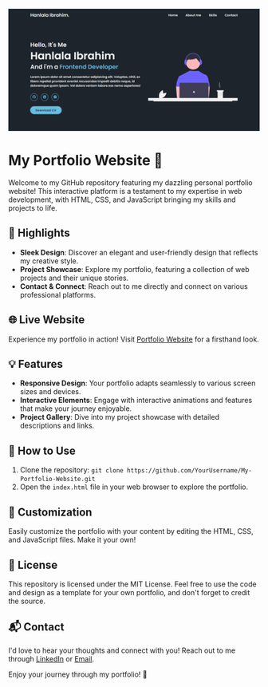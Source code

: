 <p align="center">
  <img src="Portfolio Screenshot.png" width="800" alt="Portfolio Screenshot">
</p>

# My Portfolio Website 🚀

Welcome to my GitHub repository featuring my dazzling personal portfolio website! This interactive platform is a testament to my expertise in web development, with HTML, CSS, and JavaScript bringing my skills and projects to life.

## 🌟 Highlights

- **Sleek Design**: Discover an elegant and user-friendly design that reflects my creative style.
- **Project Showcase**: Explore my portfolio, featuring a collection of web projects and their unique stories.
- **Contact & Connect**: Reach out to me directly and connect on various professional platforms.

## 🌐 Live Website

Experience my portfolio in action! Visit [Portfolio Website](https://hanlalaibrahim.github.io/Portfolio/) for a firsthand look.

## 💡 Features

- **Responsive Design**: Your portfolio adapts seamlessly to various screen sizes and devices.
- **Interactive Elements**: Engage with interactive animations and features that make your journey enjoyable.
- **Project Gallery**: Dive into my project showcase with detailed descriptions and links.

## 🚀 How to Use

1. Clone the repository: `git clone https://github.com/YourUsername/My-Portfolio-Website.git`
2. Open the `index.html` file in your web browser to explore the portfolio.

## 🌈 Customization

Easily customize the portfolio with your content by editing the HTML, CSS, and JavaScript files. Make it your own!

## 📄 License

This repository is licensed under the MIT License. Feel free to use the code and design as a template for your own portfolio, and don't forget to credit the source.

## 📬 Contact

I'd love to hear your thoughts and connect with you! Reach out to me through [LinkedIn](https://www.linkedin.com/in/hanlala-ibrahim-a7a32327b/) or [Email](hanlalaibrahim1@gmail.com).

Enjoy your journey through my portfolio! 🌟
